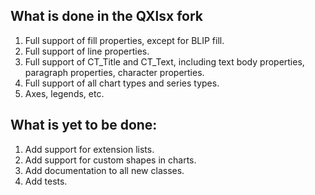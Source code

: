 
## What is done in the QXlsx fork

1. Full support of fill properties, except for BLIP fill.
2. Full support of line properties.
3. Full support of CT_Title and CT_Text, including text body properties, paragraph 
   properties, character properties.
4. Full support of all chart types and series types.
5. Axes, legends, etc.

## What is yet to be done:

1. Add support for extension lists.
2. Add support for custom shapes in charts.
3. Add documentation to all new classes.
4. Add tests.


